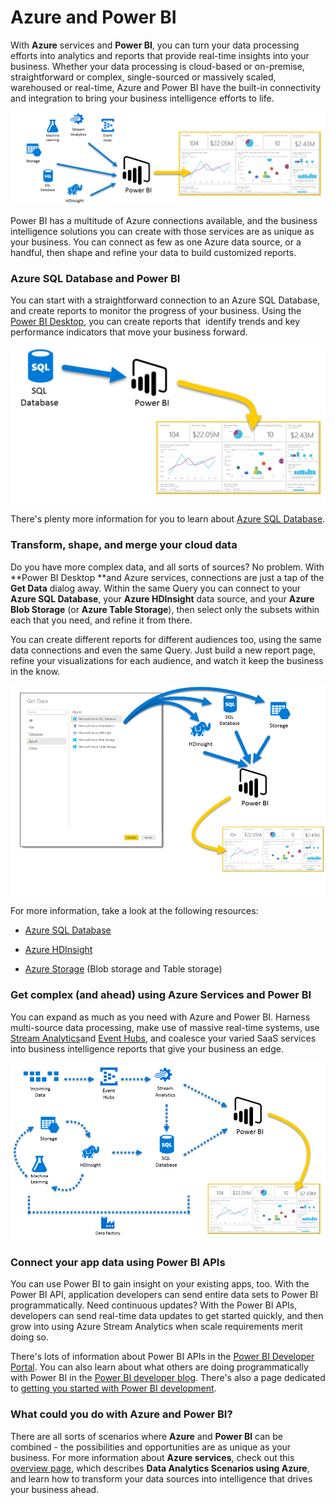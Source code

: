 ﻿<properties 
   pageTitle="Azure and Power BI"
   description="Azure and Power BI"
   services="powerbi" 
   documentationCenter="" 
   authors="davidiseminger" 
   manager="mblythe" 
   editor=""
   tags=""/>
 
<tags
   ms.service="powerbi"
   ms.devlang="NA"
   ms.topic="article"
   ms.tgt_pltfrm="NA"
   ms.workload="powerbi"
   ms.date="09/28/2015"
   ms.author="davidi"/>
# Azure and Power BI

With **Azure** services and **Power BI**, you can turn your data processing efforts into analytics and reports that provide real-time insights into your business. Whether your data processing is cloud-based or on-premise, straightforward or complex, single-sourced or massively scaled, warehoused or real-time, Azure and Power BI have the built-in connectivity and integration to bring your business intelligence efforts to life.

![](media/powerbi-azure-and-power-bi/Azure_1.png)

Power BI has a multitude of Azure connections available, and the business intelligence solutions you can create with those services are as unique as your business. You can connect as few as one Azure data source, or a handful, then shape and refine your data to build customized reports.

### Azure SQL Database and Power BI

You can start with a straightforward connection to an Azure SQL Database, and create reports to monitor the progress of your business. Using the [Power BI Desktop](powerbi-desktop-getting-started.md), you can create reports that  identify trends and key performance indicators that move your business forward.

![](media/powerbi-azure-and-power-bi/Azure_2_SQLtoPBI.png)

There's plenty more information for you to learn about [Azure SQL Database](http://azure.microsoft.com/services/sql-database/).

### Transform, shape, and merge your cloud data

Do you have more complex data, and all sorts of sources? No problem. With **Power BI Desktop **and Azure services, connections are just a tap of the **Get Data** dialog away. Within the same Query you can connect to your **Azure SQL Database**, your **Azure HDInsight** data source, and your **Azure Blob Storage** (or **Azure Table Storage**), then select only the subsets within each that you need, and refine it from there.

You can create different reports for different audiences too, using the same data connections and even the same Query. Just build a new report page, refine your visualizations for each audience, and watch it keep the business in the know.

![](media/powerbi-azure-and-power-bi/Azure_3_MultipletoPBI.png)

For more information, take a look at the following resources:

-   [Azure SQL Database](http://azure.microsoft.com/services/sql-database/)

-   [Azure HDInsight](http://azure.microsoft.com/services/hdinsight/)

-   [Azure Storage](http://azure.microsoft.com/services/storage/) (Blob storage and Table storage)

### Get complex (and ahead) using Azure Services and Power BI

You can expand as much as you need with Azure and Power BI. Harness multi-source data processing, make use of massive real-time systems, use [Stream Analytics](http://azure.microsoft.com/services/stream-analytics/)and [Event Hubs](http://azure.microsoft.com/services/event-hubs/), and coalesce your varied SaaS services into business intelligence reports that give your business an edge.

![](media/powerbi-azure-and-power-bi/Azure_4_Complex.png)

### Connect your app data using Power BI APIs

You can use Power BI to gain insight on your existing apps, too. With the Power BI API, application developers can send entire data sets to Power BI programmatically. Need continuous updates? With the Power BI APIs, developers can send real-time data updates to get started quickly, and then grow into using Azure Stream Analytics when scale requirements merit doing so.

There's lots of information about Power BI APIs in the [Power BI Developer Portal](http://dev.powerbi.com). You can also learn about what others are doing programmatically with Power BI in the [Power BI developer blog](http://blogs.msdn.com/powerbidev). There's also a page dedicated to [getting you started with Power BI development](https://msdn.microsoft.com/library/dn889824.aspx).

### What could you do with Azure and Power BI?

There are all sorts of scenarios where **Azure** and **Power BI** can be combined - the possibilities and opportunities are as unique as your business. For more information about **Azure services**, check out this [overview page](http://go.microsoft.com/fwlink/?LinkId=535031&clcid=0x409), which describes **Data Analytics Scenarios using Azure**, and learn how to transform your data sources into intelligence that drives your business ahead.

